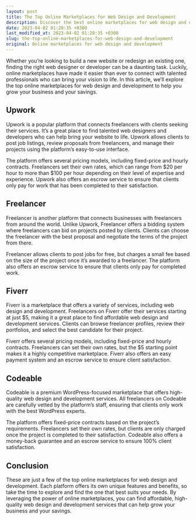 ```yaml
---
layout: post
title: The Top Online Marketplaces for Web Design and Development
description: Discover the best online marketplaces for web design and development to help grow your business and savings.
date: 2023-04-02 01:20:35 +0300
last_modified_at: 2023-04-02 01:20:35 +0300
slug: the-top-online-marketplaces-for-web-design-and-development
original: Online marketplaces for web design and development
---
```

Whether you’re looking to build a new website or redesign an existing one, finding the right web designer or developer can be a daunting task. Luckily, online marketplaces have made it easier than ever to connect with talented professionals who can bring your vision to life. In this article, we’ll explore the top online marketplaces for web design and development to help you grow your business and your savings.

## Upwork

Upwork is a popular platform that connects freelancers with clients seeking their services. It’s a great place to find talented web designers and developers who can help bring your website to life. Upwork allows clients to post job listings, review proposals from freelancers, and manage their projects using the platform’s easy-to-use interface.

The platform offers several pricing models, including fixed-price and hourly contracts. Freelancers set their own rates, which can range from $20 per hour to more than $100 per hour depending on their level of expertise and experience. Upwork also offers an escrow service to ensure that clients only pay for work that has been completed to their satisfaction.

## Freelancer

Freelancer is another platform that connects businesses with freelancers from around the world. Unlike Upwork, Freelancer offers a bidding system where freelancers can bid on projects posted by clients. Clients can choose the freelancer with the best proposal and negotiate the terms of the project from there.

Freelancer allows clients to post jobs for free, but charges a small fee based on the size of the project once it’s awarded to a freelancer. The platform also offers an escrow service to ensure that clients only pay for completed work.

## Fiverr

Fiverr is a marketplace that offers a variety of services, including web design and development. Freelancers on Fiverr offer their services starting at just $5, making it a great place to find affordable web design and development services. Clients can browse freelancer profiles, review their portfolios, and select the best candidate for their project.

Fiverr offers several pricing models, including fixed-price and hourly contracts. Freelancers can set their own rates, but the $5 starting point makes it a highly competitive marketplace. Fiverr also offers an easy payment system and an escrow service to ensure client satisfaction.

## Codeable

Codeable is a premium WordPress-focused marketplace that offers high-quality web design and development services. All freelancers on Codeable are carefully vetted by the platform’s staff, ensuring that clients only work with the best WordPress experts.

The platform offers fixed-price contracts based on the project’s requirements. Freelancers set their own rates, but clients are only charged once the project is completed to their satisfaction. Codeable also offers a money-back guarantee and an escrow service to ensure 100% client satisfaction.

## Conclusion

These are just a few of the top online marketplaces for web design and development. Each platform offers its own unique features and benefits, so take the time to explore and find the one that best suits your needs. By leveraging the power of online marketplaces, you can find affordable, high-quality web design and development services that can help grow your business and your savings.